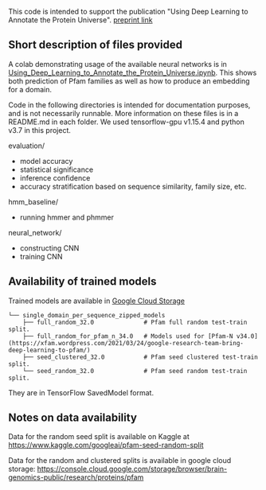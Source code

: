 This code is intended to support the publication "Using Deep Learning to
Annotate the Protein Universe". [preprint link](https://doi.org/10.1101/626507)

## Short description of files provided

A colab demonstrating usage of the available neural networks is in [Using_Deep_Learning_to_Annotate_the_Protein_Universe.ipynb](https://colab.research.google.com/github/google-research/google-research/blob/master/using_dl_to_annotate_protein_universe/Using_Deep_Learning_to_Annotate_the_Protein_Universe.ipynb).
This shows both prediction of Pfam families as well as how to produce an
embedding for a domain.

Code in the following directories is intended for documentation purposes, and is
not necessarily runnable. More information on these files is in a README.md in
each folder. We used tensorflow-gpu v1.15.4 and python v3.7 in this project.

evaluation/

-   model accuracy
-   statistical significance
-   inference confidence
-   accuracy stratification based on sequence similarity, family size, etc.

hmm_baseline/

-   running hmmer and phmmer

neural_network/

-   constructing CNN
-   training CNN

## Availability of trained models

Trained models are available in
[Google Cloud Storage](https://console.cloud.google.com/storage/browser/brain-genomics-public/research/proteins/pfam/models/single_domain_per_sequence_zipped_models)

```
└── single_domain_per_sequence_zipped_models
    ├── full_random_32.0              # Pfam full random test-train split.
    ├── full_random_for_pfam_n_34.0   # Models used for [Pfam-N v34.0](https://xfam.wordpress.com/2021/03/24/google-research-team-bring-deep-learning-to-pfam/)
    ├── seed_clustered_32.0           # Pfam seed clustered test-train split.
    └── seed_random_32.0              # Pfam seed random test-train split.
```

They are in TensorFlow SavedModel format.

## Notes on data availability

Data for the random seed split is available on Kaggle at
https://www.kaggle.com/googleai/pfam-seed-random-split

Data for the random and clustered splits is available in google cloud storage:
https://console.cloud.google.com/storage/browser/brain-genomics-public/research/proteins/pfam
